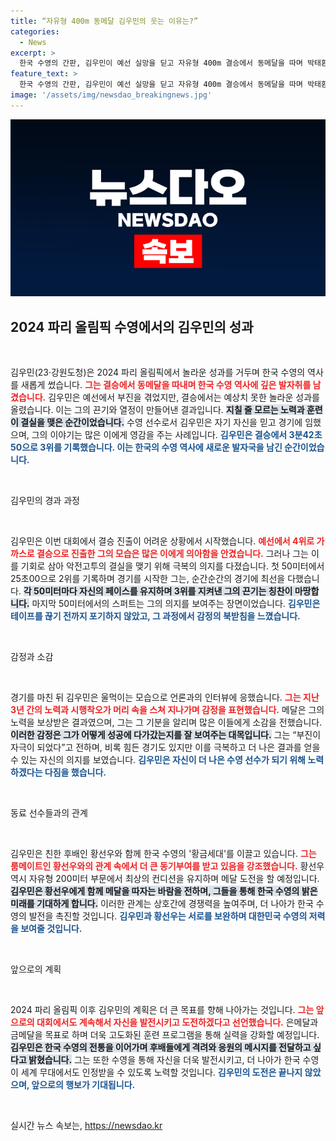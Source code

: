 ```yaml
---
title: “자유형 400m 동메달 김우민의 웃는 이유는?”
categories:
  - News
excerpt: >
  한국 수영의 간판, 김우민이 예선 실망을 딛고 자유형 400m 결승에서 동메달을 따며 박태환 이후 두 번째 올림픽 메달리스트로 우뚝 섰다. 그가 보여준 결승에서의 역전 스퍼트와 감동적인 소감이 팬들의 마음을 사로잡았다.
feature_text: >
  한국 수영의 간판, 김우민이 예선 실망을 딛고 자유형 400m 결승에서 동메달을 따며 박태환 이후 두 번째 올림픽 메달리스트로 우뚝 섰다. 그가 보여준 결승에서의 역전 스퍼트와 감동적인 소감이 팬들의 마음을 사로잡았다.
image: '/assets/img/newsdao_breakingnews.jpg'
---
```


<p><img src="/assets/img/newsdao_breakingnews.jpg" alt="implanttips 속보" /></p>

<h2 data-ke-size="size26">2024 파리 올림픽 수영에서의 김우민의 성과</h2>

<p data-ke-size="size16">&nbsp;</p>

<p>김우민(23·강원도청)은 2024 파리 올림픽에서 놀라운 성과를 거두며 한국 수영의 역사를 새롭게 썼습니다. <b><span style="color: #ee2323;">그는 결승에서 동메달을 따내며 한국 수영 역사에 깊은 발자취를 남겼습니다.</span></b> 김우민은 예선에서 부진을 겪었지만, 결승에서는 예상치 못한 놀라운 성과를 올렸습니다. 이는 그의 끈기와 열정이 만들어낸 결과입니다. <b><span style="background-color: #21538527;">지칠 줄 모르는 노력과 훈련이 결실을 맺은 순간이었습니다.</span></b> 수영 선수로서 김우민은 자기 자신을 믿고 경기에 임했으며, 그의 이야기는 많은 이에게 영감을 주는 사례입니다. <b><span style="color: #1a5490;">김우민은 결승에서 3분42초50으로 3위를 기록했습니다. 이는 한국의 수영 역사에 새로운 발자국을 남긴 순간이었습니다.</span></b></p>

<p data-ke-size="size16">&nbsp;</p>

<p>김우민의 경과 과정</p>

<p data-ke-size="size16">&nbsp;</p>

<p>김우민은 이번 대회에서 결승 진출이 어려운 상황에서 시작했습니다. <b><span style="color: #ee2323;">예선에서 4위로 가까스로 결승으로 진출한 그의 모습은 많은 이에게 의아함을 안겼습니다.</span></b> 그러나 그는 이를 기회로 삼아 악전고투의 결실을 맺기 위해 극복의 의지를 다졌습니다. 첫 50미터에서 25초00으로 2위를 기록하며 경기를 시작한 그는, 순간순간의 경기에 최선을 다했습니다. <b><span style="background-color: #21538527;">각 50미터마다 자신의 페이스를 유지하며 3위를 지켜낸 그의 끈기는 칭찬이 마땅합니다.</span></b> 마지막 50미터에서의 스퍼트는 그의 의지를 보여주는 장면이었습니다. <b><span style="color: #1a5490;">김우민은 테이프를 끊기 전까지 포기하지 않았고, 그 과정에서 감정의 북받침을 느꼈습니다.</span></b></p>

<p data-ke-size="size16">&nbsp;</p>

<p>감정과 소감</p>

<p data-ke-size="size16">&nbsp;</p>

<p>경기를 마친 뒤 김우민은 울먹이는 모습으로 언론과의 인터뷰에 응했습니다. <b><span style="color: #ee2323;">그는 지난 3년 간의 노력과 시행착오가 머리 속을 스쳐 지나가며 감정을 표현했습니다.</span></b> 메달은 그의 노력을 보상받은 결과였으며, 그는 그 기분을 알리며 많은 이들에게 소감을 전했습니다. <b><span style="background-color: #21538527;">이러한 감정은 그가 어떻게 성공에 다가갔는지를 잘 보여주는 대목입니다.</span></b> 그는 “부진이 자극이 되었다”고 전하며, 비록 힘든 경기도 있지만 이를 극복하고 더 나은 결과를 얻을 수 있는 자신의 의지를 보였습니다. <b><span style="color: #1a5490;">김우민은 자신이 더 나은 수영 선수가 되기 위해 노력하겠다는 다짐을 했습니다.</span></b></p>

<p data-ke-size="size16">&nbsp;</p>

<p>동료 선수들과의 관계</p>

<p data-ke-size="size16">&nbsp;</p>

<p>김우민은 친한 후배인 황선우와 함께 한국 수영의 '황금세대'를 이끌고 있습니다. <b><span style="color: #ee2323;">그는 룸메이트인 황선우와의 관계 속에서 더 큰 동기부여를 받고 있음을 강조했습니다.</span></b> 황선우 역시 자유형 200미터 부문에서 최상의 컨디션을 유지하며 메달 도전을 할 예정입니다. <b><span style="background-color: #21538527;">김우민은 황선우에게 함께 메달을 따자는 바람을 전하며, 그들을 통해 한국 수영의 밝은 미래를 기대하게 합니다.</span></b> 이러한 관계는 상호간에 경쟁력을 높여주며, 더 나아가 한국 수영의 발전을 촉진할 것입니다. <b><span style="color: #1a5490;">김우민과 황선우는 서로를 보완하며 대한민국 수영의 저력을 보여줄 것입니다.</span></b></p>

<p data-ke-size="size16">&nbsp;</p>

<p>앞으로의 계획</p>

<p data-ke-size="size16">&nbsp;</p>

<p>2024 파리 올림픽 이후 김우민의 계획은 더 큰 목표를 향해 나아가는 것입니다. <b><span style="color: #ee2323;">그는 앞으로의 대회에서도 계속해서 자신을 발전시키고 도전하겠다고 선언했습니다.</span></b> 은메달과 금메달을 목표로 하며 더욱 고도화된 훈련 프로그램을 통해 실력을 강화할 예정입니다. <b><span style="background-color: #21538527;">김우민은 한국 수영의 전통을 이어가며 후배들에게 격려와 응원의 메시지를 전달하고 싶다고 밝혔습니다.</span></b> 그는 또한 수영을 통해 자신을 더욱 발전시키고, 더 나아가 한국 수영이 세계 무대에서도 인정받을 수 있도록 노력할 것입니다. <b><span style="color: #1a5490;">김우민의 도전은 끝나지 않았으며, 앞으로의 행보가 기대됩니다.</span></b></p>

<p data-ke-size="size16">&nbsp;</p>
실시간 뉴스 속보는, <a href="https://newsdao.kr" rel="dofollow">https://newsdao.kr</a>


